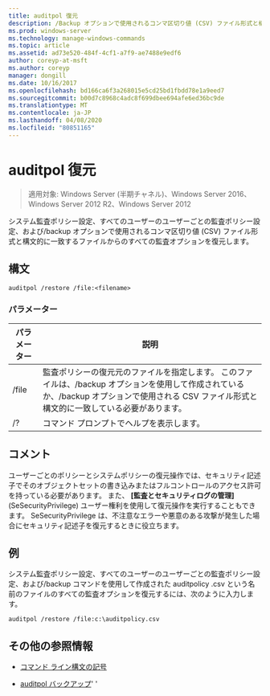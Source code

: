 ```yaml
---
title: auditpol 復元
description: /Backup オプションで使用されるコンマ区切り値 (CSV) ファイル形式と構文的に一致するファイルからのシステム監査ポリシー設定、すべてのユーザーのユーザーごとの監査ポリシー設定、およびすべての監査オプションを復元する**auditpol 復元**の Windows コマンドトピック。
ms.prod: windows-server
ms.technology: manage-windows-commands
ms.topic: article
ms.assetid: ad73e520-484f-4cf1-a7f9-ae7488e9edf6
author: coreyp-at-msft
ms.author: coreyp
manager: dongill
ms.date: 10/16/2017
ms.openlocfilehash: bd166ca6f3a268015e5cd25bd1fbdd78e1a9eed7
ms.sourcegitcommit: b00d7c8968c4adc8f699dbee694afe6ed36bc9de
ms.translationtype: MT
ms.contentlocale: ja-JP
ms.lasthandoff: 04/08/2020
ms.locfileid: "80851165"
---
```

# <a name="auditpol-restore"></a>auditpol 復元

>適用対象: Windows Server (半期チャネル)、Windows Server 2016、Windows Server 2012 R2、Windows Server 2012

システム監査ポリシー設定、すべてのユーザーのユーザーごとの監査ポリシー設定、および/backup オプションで使用されるコンマ区切り値 (CSV) ファイル形式と構文的に一致するファイルからのすべての監査オプションを復元します。

## <a name="syntax"></a>構文

```
auditpol /restore /file:<filename>
```

### <a name="parameters"></a>パラメーター

| パラメーター | 説明 |
| ------- | -------- |
| /file | 監査ポリシーの復元元のファイルを指定します。 このファイルは、/backup オプションを使用して作成されているか、/backup オプションで使用される CSV ファイル形式と構文的に一致している必要があります。 |
| /? |コマンド プロンプトでヘルプを表示します。 |

## <a name="remarks"></a>コメント

ユーザーごとのポリシーとシステムポリシーの復元操作では、セキュリティ記述子でそのオブジェクトセットの書き込みまたはフルコントロールのアクセス許可を持っている必要があります。 また、 **[監査とセキュリティログの管理]** (SeSecurityPrivilege) ユーザー権利を使用して復元操作を実行することもできます。 SeSecurityPrivilege は、不注意なエラーや悪意のある攻撃が発生した場合にセキュリティ記述子を復元するときに役立ちます。

## <a name="examples"></a><a name=BKMK_examples></a>例

システム監査ポリシー設定、すべてのユーザーのユーザーごとの監査ポリシー設定、および/backup コマンドを使用して作成された auditpolicy .csv という名前のファイルのすべての監査オプションを復元するには、次のように入力します。

```
auditpol /restore /file:c:\auditpolicy.csv
```

## <a name="additional-references"></a>その他の参照情報

- [コマンド ライン構文の記号](command-line-syntax-key.md)

- [auditpol バックアップ](auditpol-backup.md)'    '    